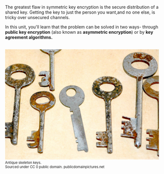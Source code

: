  The greatest flaw in symmetric key encryption is the secure distribution of a shared key. Getting the key to just the person you want,and no one else, is tricky over unsecured channels.

In this unit, you'll learn that the problem can be solved in two ways- through **public key encryption** (also known as **asymmetric encryption**) or by **key agreement algorithms.**

<br>
<figure class="snippetimg" style="margin: 0 auto;width:100%">
  <img src=".guides/img/antiquekeys.jpg" alt="Antique skeleton keys. Sourced under CC 0 public domain. publicdomainpictures.net">
  <figcaption style="font-size: 0.8em; text-align: left;">Antique skeleton keys.   
  </br>
Sourced under CC 0 public domain. publicdomainpictures.net</figcaption>
</figure>


